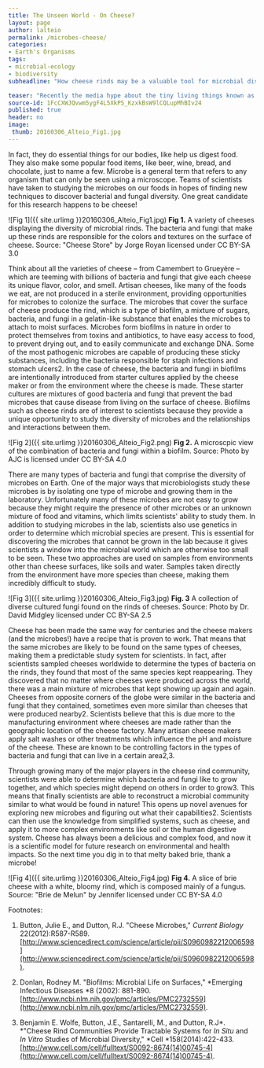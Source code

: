 ```yaml
---
title: The Unseen World - On Cheese?
layout: page
author: lalteio
permalink: /microbes-cheese/
categories:
- Earth's Organisms
tags:
- microbial-ecology
- biodiversity
subheadline: "How cheese rinds may be a valuable tool for microbial discovery"

teaser: "Recently the media hype about the tiny living things known as microbes has blown up, including controversy over antibiotic-resistance, and new research on bacteria that live in the human gut. The main punchline from stories like these: not all microbes are bad."
source-id: 1FcCXWJQvwm5ygF4L5XkPS_KzxkBsW9lCQLupMhBIv24
published: true
header: no
image:
 thumb: 20160306_Alteio_Fig1.jpg
---
```

In fact, they do essential things for our bodies, like help us digest food. They also make some popular food items, like beer, wine, bread, and chocolate, just to name a few. Microbe is a general term that refers to any organism that can only be seen using a microscope. Teams of scientists have taken to studying the microbes on our foods in hopes of finding new techniques to discover bacterial and fungal diversity. One great candidate for this research happens to be cheese! 

![Fig 1]({{ site.urlimg }}20160306_Alteio_Fig1.jpg)
**Fig 1.** A variety of cheeses displaying the diversity of microbial rinds. The bacteria and fungi that make up these rinds are responsible for the colors and textures on the surface of cheese.
Source: "Cheese Store" by Jorge Royan licensed under CC BY-SA 3.0

Think about all the varieties of cheese – from Camembert to Grueyère – which  are teeming with billions of bacteria and fungi that give each cheese its unique flavor, color, and smell. Artisan cheeses, like many of the foods we eat, are not produced in a sterile environment, providing opportunities for microbes to colonize the surface. The microbes that cover the surface of cheese produce the rind, which is a type of biofilm, a mixture of sugars, bacteria, and fungi in a gelatin-like substance that enables the microbes to attach to moist surfaces.  Microbes form biofilms in nature in order to protect themselves from toxins and antibiotics, to have easy access to food, to prevent drying out, and to easily communicate and exchange DNA. Some of the most pathogenic microbes are capable of producing these sticky substances, including the bacteria responsible for staph infections and stomach ulcers2.  In the case of cheese, the bacteria and fungi in biofilms are intentionally introduced from starter cultures applied by the cheese maker or from the environment where the cheese is made. These starter cultures are mixtures of good bacteria and fungi that prevent the bad microbes that cause disease from living on the surface of cheese. Biofilms such as cheese rinds are of interest to scientists because they provide a unique opportunity to study the diversity of microbes and the relationships and interactions between them. 

![Fig 2]({{ site.urlimg }}20160306_Alteio_Fig2.png)
**Fig 2.** A microscpic view of the combination of bacteria and fungi within a biofilm. 
Source: Photo by AJC is licensed under CC BY-SA 4.0

There are many types of bacteria and fungi that comprise the diversity of microbes on Earth. One of the major ways that microbiologists study these microbes is by isolating one type of microbe and growing them in the laboratory. Unfortunately many of these microbes are not easy to grow because they might require the presence of other microbes or an unknown mixture of food and vitamins, which limits scientists' ability to study them. In addition to studying microbes in the lab, scientists also use genetics in order to determine which microbial species are present. This is essential for discovering the microbes that cannot be grown in the lab because it gives scientists a window into the microbial world which are otherwise too small to be seen. These two approaches are used on samples from environments other than cheese surfaces, like soils and water. Samples taken directly from the environment have more species than cheese, making them incredibly difficult to study. 

![Fig 3]({{ site.urlimg }}20160306_Alteio_Fig3.jpg)
**Fig. 3** A collection of diverse cultured fungi found on the rinds of cheeses. 
Source: Photo by Dr. David Midgley licensed under CC BY-SA 2.5

Cheese has been made the same way for centuries and the cheese makers (and the microbes!) have a recipe that is proven to work. That means that the same microbes are likely to be found on the same types of cheeses, making them a predictable study system for scientists. In fact, after scientists sampled cheeses worldwide to determine the types of bacteria on the rinds, they found that most of the same species kept reappearing. They discovered that no matter where cheeses were produced across the world, there was a main mixture of microbes that kept showing up again and again. Cheeses from opposite corners of the globe were similar in the bacteria and fungi that they contained, sometimes even more similar than cheeses that were produced nearby2. Scientists believe that this is due more to the manufacturing environment where cheeses are made rather than the geographic location of the cheese factory. Many artisan cheese makers apply salt washes or other treatments which influence the pH and moisture of the cheese. These are known to be controlling factors in the types of bacteria and fungi that can live in a certain area2,3. 

Through growing many of the major players in the cheese rind community, scientists were able to determine which bacteria and fungi like to grow together, and which species might depend on others in order to grow3. This means that finally scientists are able to reconstruct a microbial community similar to what would be found in nature! This opens up novel avenues for exploring new microbes and figuring out what their capabilities2. Scientists can then use the knowledge from simplified systems, such as cheese, and apply it to more complex environments like soil or the human digestive system. Cheese has always been a delicious and complex food, and now it is a scientific model for future research on environmental and health impacts. So the next time you dig in to that melty baked brie, thank a microbe!

![Fig 4]({{ site.urlimg }}20160306_Alteio_Fig4.jpg)
**Fig 4.** A slice of brie cheese with a white, bloomy rind, which is composed mainly of a fungus. 
Source: "Brie de Melun" by Jennifer licensed under CC BY-SA 4.0

Footnotes: 

1. Button,  Julie E., and Dutton, R.J. "Cheese Microbes," *Current Biology* 22(2012):R587-R589. [http://www.sciencedirect.com/science/article/pii/S0960982212006598](http://www.sciencedirect.com/science/article/pii/S0960982212006598).

2. Donlan, Rodney M. "Biofilms: Microbial Life on Surfaces," *Emerging Infectious Diseases *8 (2002): 881-890. [http://www.ncbi.nlm.nih.gov/pmc/articles/PMC2732559](http://www.ncbi.nlm.nih.gov/pmc/articles/PMC2732559). 

3. Benjamin E. Wolfe, Button, J.E., Santarelli, M., and Dutton, R.J*. *"Cheese Rind Communities Provide Tractable Systems for *In Situ* and *In Vitro* Studies of Microbial Diversity," *Cell *158(2014):422-433. [http://www.cell.com/cell/fulltext/S0092-8674(14)00745-4](http://www.cell.com/cell/fulltext/S0092-8674(14)00745-4).

